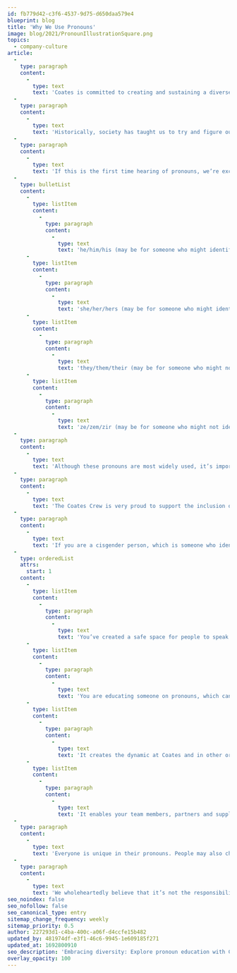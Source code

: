 ```yaml
---
id: fb779d42-c3f6-4537-9d75-d650daa579e4
blueprint: blog
title: 'Why We Use Pronouns'
image: blog/2021/PronounIllustrationSquare.png
topics:
  - company-culture
article:
  -
    type: paragraph
    content:
      -
        type: text
        text: 'Coates is committed to creating and sustaining a diverse and inclusive environment. We want everyone to feel comfortable being themselves and celebrated for who they are. We’ve been focusing on creating a space of neutrality, where no assumptions are being made of anyone in relation to their unique identities.'
  -
    type: paragraph
    content:
      -
        type: text
        text: 'Historically, society has taught us to try and figure out how someone might identify by the way they look, however, some people have a gender identity that doesn’t necessarily correlate to what you might think by the way they express themselves. To avoid making people feel unseen and uncomfortable, we believe you should never assume someone’s pronouns.'
  -
    type: paragraph
    content:
      -
        type: text
        text: 'If this is the first time hearing of pronouns, we’re excited to help educate you on what they are and why they are important. Below are the 4 most common pronoun variations.'
  -
    type: bulletList
    content:
      -
        type: listItem
        content:
          -
            type: paragraph
            content:
              -
                type: text
                text: 'he/him/his (may be for someone who might identify as male)'
      -
        type: listItem
        content:
          -
            type: paragraph
            content:
              -
                type: text
                text: 'she/her/hers (may be for someone who might identify as female)'
      -
        type: listItem
        content:
          -
            type: paragraph
            content:
              -
                type: text
                text: 'they/them/their (may be for someone who might not identify strictly as male or female, these pronouns are considered ‘gender neutral’; also used when referring to multiple people)'
      -
        type: listItem
        content:
          -
            type: paragraph
            content:
              -
                type: text
                text: 'ze/zem/zir (may be for someone who might not identify strictly as male or female, these pronouns are considered ‘gender neutral’)'
  -
    type: paragraph
    content:
      -
        type: text
        text: 'Although these pronouns are most widely used, it’s important to note that some people use a combination of pronouns. For example, someone might identify as she/them or them/ze. In addition, some people don’t identify with any of these pronouns and will create their own or adapt pronouns to fit their needs.'
  -
    type: paragraph
    content:
      -
        type: text
        text: 'The Coates Crew is very proud to support the inclusion of pronouns in our newly introduced email signatures. This may seem simple, but we hope it will have an incredible effect on our wider community.'
  -
    type: paragraph
    content:
      -
        type: text
        text: 'If you are a cisgender person, which is someone who identifies with the sex they were assigned at birth, we’ve identified a few positive effects including your pronouns in your email signature can have:'
  -
    type: orderedList
    attrs:
      start: 1
    content:
      -
        type: listItem
        content:
          -
            type: paragraph
            content:
              -
                type: text
                text: 'You’ve created a safe space for people to speak and act freely.'
      -
        type: listItem
        content:
          -
            type: paragraph
            content:
              -
                type: text
                text: 'You are educating someone on pronouns, which can have a ripple effect in their own lives and those around them.'
      -
        type: listItem
        content:
          -
            type: paragraph
            content:
              -
                type: text
                text: 'It creates the dynamic at Coates and in other organizations that pronoun identification is not only reserved for people who are transgender, genderqueer, or non-binary.'
      -
        type: listItem
        content:
          -
            type: paragraph
            content:
              -
                type: text
                text: 'It enables your team members, partners and suppliers to identify each other by referencing them in correspondence with their correct pronouns.'
  -
    type: paragraph
    content:
      -
        type: text
        text: 'Everyone is unique in their pronouns. People may also choose to change their pronouns throughout their lives. That is why it is so important to pay attention to our email signature pronouns, because they might not stay the same. If someone choses to not include their pronouns on their email signature, it is not appropriate to ask them directly. Instead, offer up your pronouns to signal to them that you’ve created a safe space for them to share theirs when they feel comfortable.'
  -
    type: paragraph
    content:
      -
        type: text
        text: 'We wholeheartedly believe that it’s not the responsibility of queer people to create a safe space alone. It is the responsibility of everyone to create an environment in which individuals are welcomed, encouraged and, given the opportunity to be their best and most honest selves. '
seo_noindex: false
seo_nofollow: false
seo_canonical_type: entry
sitemap_change_frequency: weekly
sitemap_priority: 0.5
author: 227293d1-c4ba-400c-a06f-d4ccfe15b482
updated_by: 481974df-e3f1-46c6-9945-1e609185f271
updated_at: 1692800910
seo_description: 'Embracing diversity: Explore pronoun education with Coates Group and find out more about our inclusive email signatures. Join our community today!'
overlay_opacity: 100
---
```

